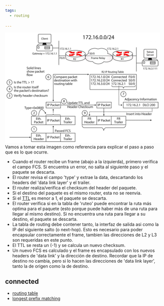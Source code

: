 ```yaml
---
tags:
  - routing
  
---
```


![](_anexos_/13-2-scaled.jpg)
Vamos a tomar esta imagen como referencia para explicar el paso a paso que es lo que ocurre.

- Cuando el router recibe un frame (abajo a la izquierda), primero verifica el campo FCS. Si encuentra un error, no salta al siguiente paso y el paquete se descarta. 
- El router revisa el campo 'type' y extrae la data, descartando los headers del 'data link layer' y el trailer.
- El router realiza/verifica el checksum del header del paquete.
- Si el destino del paquete es el mismo router, esta no se reenvia.
- Si el [TTL](TTL.md) es menor a 1, el paquete se descarta.
- El router verifica si en la tabla de 'ruteo' puede encontrar la ruta más optima para el paquete (esto porque puede haber más de una ruta para llegar al mismo destino). Si no encuentra una ruta para llegar a su destino, el paquete se descarta.
- La tabla de routing debe contener tanto, la interfaz de salida asi como la IP del siguiente salto (o next-hop). Esto es necesario para poder encapsular correctamente el frame, tambien las direcciones de L2 y L3 son requeridas en este punto.
- El TTL se resta un (-1) y se calcula un nuevo checksum.
- Un nuevo FCS es calculado y el frame es encapsulado con los nuevos headers de 'data link' y la dirección de destino. Recordar que la IP de destino no cambia, pero si lo hacen las direcciones de 'data link layer', tanto la de origen como la de destino.

## connected

- [routing table](routing%20table.md) 
- [longest prefix matching](longest%20prefix%20matching.md) 